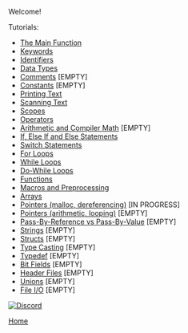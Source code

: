 Welcome!

Tutorials:
- [The Main Function](tutorials/C_main_function.md)
- [Keywords](tutorials/C_keywords.md)
- [Identifiers](tutorials/C_identifiers.md)
- [Data Types](tutorials/C_data_types.md)
- [Comments]() [EMPTY]
- [Constants]() [EMPTY]
- [Printing Text](tutorials/C_printing_text.md)
- [Scanning Text](tutorials/C_scanning_text.md)
- [Scopes](tutorials/C_scopes.md)
- [Operators](tutorials/C_operators.md)
- [Arithmetic and Compiler Math](tutorials/C_math.md) [EMPTY]
- [If, Else If and Else Statements](tutorials/C_if_elseif_else.md)
- [Switch Statements](tutorials/C_switch.md)
- [For Loops](tutorials/C_for_loop.md)
- [While Loops](tutorials/C_while_loop.md)
- [Do-While Loops](tutorials/C_do_while_loop.md)
- [Functions](tutorials/C_functions.md)
- [Macros and Preprocessing](tutorials/C_macros_and_preprocessing.md)
- [Arrays](tutorials/C_arrays.md)
- [Pointers (malloc, dereferencing)](tutorials/C_pointers_part1.md) [IN PROGRESS]
- [Pointers (arithmetic, looping)](tutorials/C_pointers_part2.md) [EMPTY]
- [Pass-By-Reference vs Pass-By-Value](tutorials/C_pointers_part3.md) [EMPTY]
- [Strings]() [EMPTY]
- [Structs](tutorials/C_structs.md) [EMPTY]
- [Type Casting]() [EMPTY]
- [Typedef]() [EMPTY]
- [Bit Fields]() [EMPTY]
- [Header Files]() [EMPTY]
- [Unions](tutorials/C_unions.md) [EMPTY]
- [File I/O](tutorials/C_files.md) [EMPTY]

[![Discord](https://img.shields.io/discord/609993365832073217?color=7289da&label=discord)](https://discord.gg/Sw3npy4)

[Home](https://bvanseg.github.io)